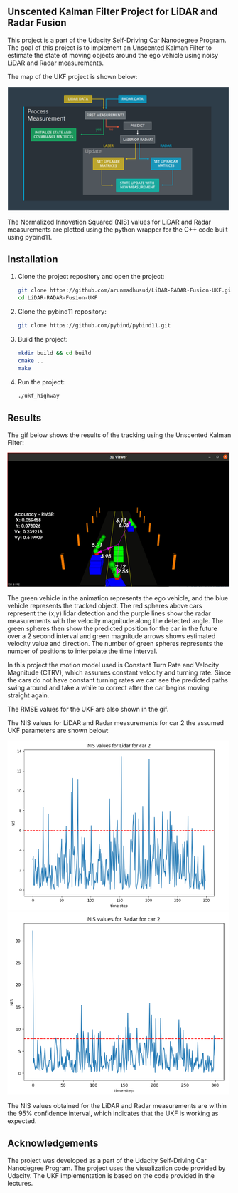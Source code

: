 ## Unscented Kalman Filter Project for LiDAR and Radar Fusion

This project is a part of the Udacity Self-Driving Car Nanodegree Program. The goal of this project is to implement an Unscented Kalman Filter to estimate the state of moving objects around the ego vehicle using noisy LiDAR and Radar measurements.

The map of the UKF project is shown below:

<img src="./media/map.png" alt="UKF Project Map" width="500"/>

The Normalized Innovation Squared (NIS) values for LiDAR and Radar measurements are plotted using the python wrapper for the C++ code built using pybind11.

## Installation

1. Clone the project repository and open the project:

    ```bash
    git clone https://github.com/arunmadhusud/LiDAR-RADAR-Fusion-UKF.git
    cd LiDAR-RADAR-Fusion-UKF
    ```

2. Clone the pybind11 repository:

    ```bash
    git clone https://github.com/pybind/pybind11.git
    ```

3. Build the project:

    ```bash
    mkdir build && cd build
    cmake ..
    make
    ```

4. Run the project:

    ```bash
    ./ukf_highway
    ```

## Results

The gif below shows the results of the tracking using the Unscented Kalman Filter:

<img src="./media/results.gif" alt="results" width="500"/>

The green vehicle in the animation represents the ego vehicle, and the blue vehicle represents the tracked object. The red spheres above cars represent the (x,y) lidar detection and the purple lines show the radar measurements with the velocity magnitude along the detected angle. 
The green spheres then show the predicted position for the car in the future over a 2 second interval and green magnitude arrows shows estimated velocity value and direction.  The number of green spheres represents the number of positions to interpolate the time interval. 

In this project the motion model used is Constant Turn Rate and Velocity Magnitude (CTRV), which assumes constant velocity and turning rate. Since the cars do not have constant turning rates we can see the predicted paths swing around and take a while to correct after the car begins moving straight again.

The RMSE values for the UKF are also shown in the gif. 

The NIS values for LiDAR and Radar measurements for car 2 the assumed UKF parameters are shown below:

<img src="./media/Lidar_car2.png" alt="NIS_Lidar" width="500"/>

<img src="./media/Radar_car2.png" alt="NIS_ridar" width="500"/>

The NIS values obtained for the LiDAR and Radar measurements are within the 95% confidence interval, which indicates that the UKF is working as expected.

## Acknowledgements

The project was developed as a part of the Udacity Self-Driving Car Nanodegree Program. The project uses the visualization code provided by Udacity. The UKF implementation is based on the code provided in the lectures.


